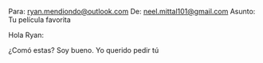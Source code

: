 Para: ryan.mendiondo@outlook.com
De: neel.mittal101@gmail.com
Asunto: Tu película favorita

Hola Ryan:

¿Comó estas? Soy bueno. Yo querido pedir tú 
